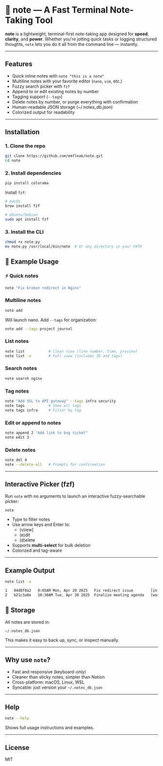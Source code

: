# 📝 note — A Fast Terminal Note-Taking Tool

**note** is a lightweight, terminal-first note-taking app designed for **speed**, **clarity**, and **power**. Whether you're jotting quick tasks or logging structured thoughts, `note` lets you do it all from the command line — instantly.

---

## Features

- Quick inline notes with `note "this is a note"`  
- Multiline notes with your favorite editor (`nano`, `vim`, etc.)
- Fuzzy search picker with `fzf`
- Append to or edit existing notes by number
- Tagging support (`--tags`)
- Delete notes by number, or purge everything with confirmation
- Human-readable JSON storage (~/.notes_db.json)
- Colorized output for readability

---

## Installation

### 1. Clone the repo

```bash
git clone https://github.com/emfleak/note.git
cd note
```

### 2. Install dependencies

```bash
pip install colorama
```

Install `fzf`:

```bash
# macOS
brew install fzf

# Ubuntu/Debian
sudo apt install fzf
```

### 3. Install the CLI

```bash
chmod +x note.py
mv note.py /usr/local/bin/note  # Or any directory in your PATH
```

## 🧪 Example Usage

### ⚡ Quick notes

```bash
note "Fix broken redirect in Nginx"
```

### Multiline notes

```bash
note add
```

Will launch nano. Add `--tags` for organization:

```bash
note add --tags project journal
```

### List notes

```bash
note list           # Clean view (line number, time, preview)
note list -a        # Full view (includes ID and tags)
```

### Search notes

```bash
note search nginx
```

### Tag notes

```bash
note "Add SSL to API gateway" --tags infra security
note tags           # Show all tags
note tags infra     # Filter by tag
```

### Edit or append to notes

```bash
note append 2 "Add link to bug ticket"
note edit 3
```

### Delete notes

```bash
note del 4
note --delete-all   # Prompts for confirmation
```

---

## Interactive Picker (fzf)

Run `note` with no arguments to launch an interactive fuzzy-searchable picker:

```bash
note
```

- Type to filter notes
- Use arrow keys and Enter to:
  - (v)iew]
  - (e)dit
  - (d)elete
- Supports **multi-select** for bulk deletion
- Colorized and tag-aware

---

## Example Output

```bash
note list -a

1   94d8f0a2   9:05AM Mon, Apr 29 2025   Fix redirect issue        [infra, urgent]
2   b21c3a0e   10:30AM Tue, Apr 30 2025  Finalize meeting agenda   [work, planning]
```

## 📁 Storage

All notes are stored in:

```
~/.notes_db.json
```

This makes it easy to back up, sync, or inspect manually.

---

## Why use `note`?

- Fast and responsive (keyboard-only)
- Cleaner than sticky notes, simpler than Notion
- Cross-platform: macOS, Linux, WSL
- Syncable: just version your `~/.notes_db.json`

---

## Help

```bash
note --help
```

Shows full usage instructions and examples.

---

## License

MIT
